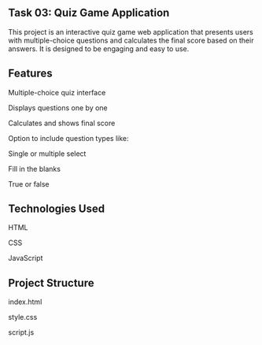 ## Task 03: Quiz Game Application
This project is an interactive quiz game web application that presents users with multiple-choice questions and calculates the final score based on their answers. It is designed to be engaging and easy to use.

## Features
Multiple-choice quiz interface

Displays questions one by one

Calculates and shows final score

Option to include question types like:

   Single or multiple select
   
   Fill in the blanks
   
   True or false
## Technologies Used
HTML

CSS

JavaScript
## Project Structure
index.html

style.css

script.js
